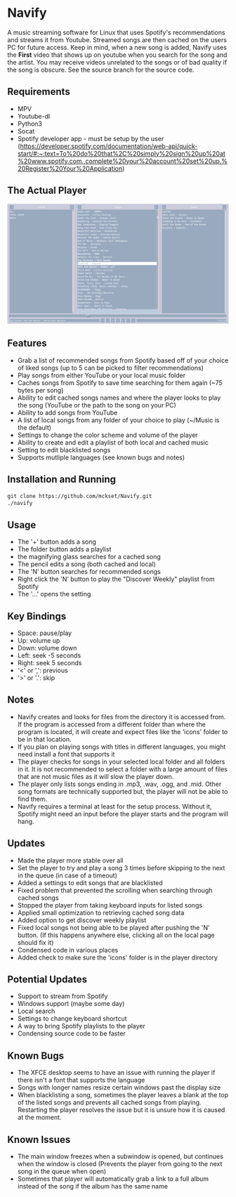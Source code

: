 # Navify
A music streaming software for Linux that uses Spotify's recommendations and streams it from Youtube. Streamed songs are then cached on the users PC for future access. Keep in mind, when a new song is added, Navify uses the **First** video that shows up on youtube when you search for the song and the artist. You may receive videos unrelated to the songs or of bad quality if the song is obscure. See the source branch for the source code.

Requirements
------------
- MPV
- Youtube-dl
- Python3
- Socat
- Spotify developer app - must be setup by the user (https://developer.spotify.com/documentation/web-api/quick-start/#:~:text=To%20do%20that%2C%20simply%20sign%20up%20at%20www.spotify.com.,complete%20your%20account%20set%20up.%20Register%20Your%20Application)

The Actual Player
-----------------
![player](https://github.com/mckset/Navify/blob/source/Navify.png)

Features
--------
- Grab a list of recommended songs from Spotify based off of your choice of liked songs (up to 5 can be picked to filter recommendations)
- Play songs from either YouTube or your local music folder
- Caches songs from Spotify to save time searching for them again (~75 bytes per song)
- Ability to edit cached songs names and where the player looks to play the song (YouTube or the path to the song on your PC)
- Ability to add songs from YouTube
- A list of local songs from any folder of your choice to play (~/Music is the default)
- Settings to change the color scheme and volume of the player
- Ability to create and edit a playlist of both local and cached music
- Setting to edit blacklisted songs
- Supports mutliple languages (see known bugs and notes)

Installation and Running
------------------------
```
git clone https://github.com/mckset/Navify.git
./navify
```

Usage
-----
- The '+' button adds a song
- The folder button adds a playlist
- the magnifying glass searches for a cached song
- The pencil edits a song (both cached and local)
- The 'N' button searches for recommended songs
- Right click the 'N' button to play the "Discover Weekly" playlist from Spotify
- The  '...' opens the setting

Key Bindings
------------
- Space: pause/play
- Up: volume up
- Down: volume down
- Left: seek -5 seconds 
- Right: seek 5 seconds
- '<' or ',': previous
- '>' or '.': skip

Notes
-----
- Navify creates and looks for files from the directory it is accessed from. If the program is accessed from a different folder than where the program is located, it will create and expect files like the 'icons' folder to be in that location.
- If you plan on playing songs with titles in different languages, you might need install a font that supports it
- The player checks for songs in your selected local folder and all folders in it. It is not recommended to select a folder with a large amount of files that are not music files as it will slow the player down.
- The player only lists songs ending in .mp3, .wav, .ogg, and .mid. Other song formats are technically supported but, the player will not be able to find them. 
- Navify requires a terminal at least for the setup process. Without it, Spotify might need an input before the player starts and the program will hang.

Updates
-------
- Made the player more stable over all
- Set the player to try and play a song 3 times before skipping to the next in the queue (in case of a timeout)
- Added a settings to edit songs that are blacklisted
- Fixed problem that prevented the scrolling when searching through cached songs
- Stopped the player from taking keyboard inputs for listed songs
- Applied small optimization to retrieving cached song data
- Added option to get discover weekly playlist
- Fixed local songs not being able to be played after pushing the 'N' button. (If this happens anywhere else, clicking all on the local page should fix it)
- Condensed code in various places
- Added check to make sure the 'icons' folder is in the player directory

Potential Updates
-----------------
- Support to stream from Spotify
- Windows support (maybe some day)
- Local search
- Settings to change keyboard shortcut
- A way to bring Spotify playlists to the player
- Condensing source code to be faster

Known Bugs
------------
- The XFCE desktop seems to have an issue with running the player if there isn't a font that supports the language
- Songs with longer names resize certain windows past the display size
- When blacklisting a song, sometimes the player leaves a blank at the top of the listed songs and prevents all cached songs from playing. Restarting the player resolves the issue but it is unsure how it is caused at the moment.

Known Issues
------------ 
- The main window freezes when a subwindow is opened, but continues when the window is closed (Prevents the player from going to the next song in the queue when open)
- Sometimes that player will automatically grab a link to a full album instead of the song if the album has the same name
